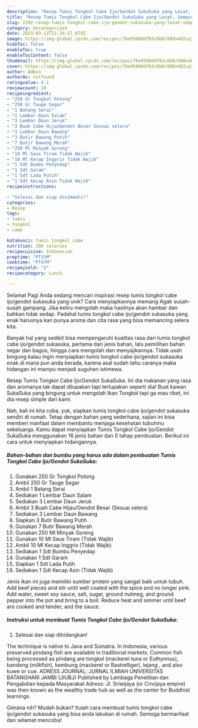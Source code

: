 ```yaml
---
description: "Resep Tumis Tongkol Cabe Ijo/Gendot SukaSuka yang Lezat, Sempurna"
title: "Resep Tumis Tongkol Cabe Ijo/Gendot SukaSuka yang Lezat, Sempurna"
slug: 2292-resep-tumis-tongkol-cabe-ijo-gendot-sukasuka-yang-lezat-sempurna
category: Uncategorized
date: 2023-03-12T21:34:17.079Z
image: https://img-global.cpcdn.com/recipes/76e958b0df83c6b8/680x482cq70/tumis-tongkol-cabe-ijogendot-sukasuka-foto-resep-utama.jpg
hideToc: false
enableToc: true
enableTocContent: false
thumbnail: https://img-global.cpcdn.com/recipes/76e958b0df83c6b8/680x482cq70/tumis-tongkol-cabe-ijogendot-sukasuka-foto-resep-utama.jpg
cover: https://img-global.cpcdn.com/recipes/76e958b0df83c6b8/680x482cq70/tumis-tongkol-cabe-ijogendot-sukasuka-foto-resep-utama.jpg
author: Admin
authorAv: notfound
ratingvalue: 4.1
reviewcount: 10
recipeingredient:
- "250 Gr Tongkol Potong"
- "250 Gr Tauge Segar"
- "1 Batang Serai"
- "1 Lembar Daun Salam"
- "3 Lembar Daun Jeruk"
- "3 Buah Cabe HijauGendot Besar Sesuai selera"
- "3 Lembar Daun Bawang"
- "3 Butir Bawang Putih"
- "7 Butir Bawang Merah"
- "250 Ml Minyak Goreng"
- "10 Ml Saus Tiram Tidak Wajib"
- "10 Ml Kecap Inggris Tidak Wajib"
- "1 Sdt Bumbu Penyedap"
- "1 Sdt Garam"
- "1 Sdt Lada Putih"
- "1 Sdt Kecap Asin Tidak Wajib"
recipeinstructions:

- "Selesai dan siap dinikmati!"
categories:
- Resep
tags:
- tumis
- tongkol
- cabe

katakunci: tumis tongkol cabe 
nutrition: 208 calories
recipecuisine: Indonesian
preptime: "PT33M"
cooktime: "PT47M"
recipeyield: "2"
recipecategory: Lunch

---
```



Selamat Pagi Anda sedang mencari inspirasi resep tumis tongkol cabe ijo/gendot sukasuka yang unik? Cara menyiapkannya memang Agak susah-susah gampang. Jika keliru mengolah maka hasilnya akan hambar dan bahkan tidak sedap. Padahal tumis tongkol cabe ijo/gendot sukasuka yang enak harusnya kan punya aroma dan cita rasa yang bisa memancing selera kita.


Banyak hal yang sedikit bisa mempengaruhi kualitas rasa dari tumis tongkol cabe ijo/gendot sukasuka, pertama dari jenis bahan, lalu pemilihan bahan segar dan bagus, hingga cara mengolah dan menyajikannya. Tidak usah bingung kalau ingin menyiapkan tumis tongkol cabe ijo/gendot sukasuka enak di mana pun anda berada, karena asal sudah tahu caranya maka hidangan ini mampu menjadi suguhan istimewa.

Resep Tumis Tongkol Cabe Ijo/Gendot SukaSuka. Ini dia makanan yang rasa dan aromanya tak dapat dilupakan tapi terlupakan seperti dia! Buat kawan SukaSuka yang bingung untuk mengolah Ikan Tongkol tapi ga mau ribet, ini dia resep simple dari kami.


Nah, kali ini kita coba, yuk, siapkan tumis tongkol cabe ijo/gendot sukasuka sendiri di rumah. Tetap dengan bahan yang sederhana, sajian ini bisa memberi manfaat dalam membantu menjaga kesehatan tubuhmu sekeluarga. Kamu dapat menyiapkan Tumis Tongkol Cabe Ijo/Gendot SukaSuka menggunakan 16 jenis bahan dan 0 tahap pembuatan. Berikut ini cara untuk menyiapkan hidangannya.

<!--inarticleads1-->

##### Bahan-bahan dan bumbu yang harus ada dalam pembuatan Tumis Tongkol Cabe Ijo/Gendot SukaSuka:

1. Gunakan 250 Gr Tongkol Potong
1. Ambil 250 Gr Tauge Segar
1. Ambil 1 Batang Serai
1. Sediakan 1 Lembar Daun Salam
1. Sediakan 3 Lembar Daun Jeruk
1. Ambil 3 Buah Cabe Hijau/Gendot Besar (Sesuai selera)
1. Sediakan 3 Lembar Daun Bawang
1. Siapkan 3 Butir Bawang Putih
1. Gunakan 7 Butir Bawang Merah
1. Gunakan 250 Ml Minyak Goreng
1. Gunakan 10 Ml Saus Tiram (Tidak Wajib)
1. Ambil 10 Ml Kecap Inggris (Tidak Wajib)
1. Sediakan 1 Sdt Bumbu Penyedap
1. Gunakan 1 Sdt Garam
1. Siapkan 1 Sdt Lada Putih
1. Sediakan 1 Sdt Kecap Asin (Tidak Wajib)


Jenis ikan ini juga memiliki sumber protein yang sangat baik untuk tubuh. Add beef pieces and stir until well coated with the spice and no longer pink. Add water, sweet soy sauce, salt, sugar, ground nutmeg, and ground pepper into the pot and bring to a boil. Reduce heat and simmer until beef are cooked and tender, and the sauce. 

<!--inarticleads2-->

##### Instruksi untuk membuat Tumis Tongkol Cabe Ijo/Gendot SukaSuka:


1. Selesai dan siap dihidangkan!

The technique is native to Java and Sumatra. In Indonesia, various preserved pindang fish are available in traditional markets. Common fish being processed as pindang are tongkol (mackerel tuna or Euthynnus), bandeng (milkfish), kembung (mackerel or Rastrelliger), lejang , and also kuwe or cue. ADRESS JOURNAL; JURNAL ILMIAH UNIVERSITAS BATANGHARI JAMBI (JIUBJ) Published by Lembaga Penelitian dan Pengabdian kepada Masyarakat Adress: Jl. Sriwijaya (or Crivijaya empire) was then known as the wealthy trade hub as well as the center for Buddhist learnings. 

Gimana nih? Mudah bukan? Itulah cara membuat tumis tongkol cabe ijo/gendot sukasuka yang bisa anda lakukan di rumah. Semoga bermanfaat dan selamat mencoba!
